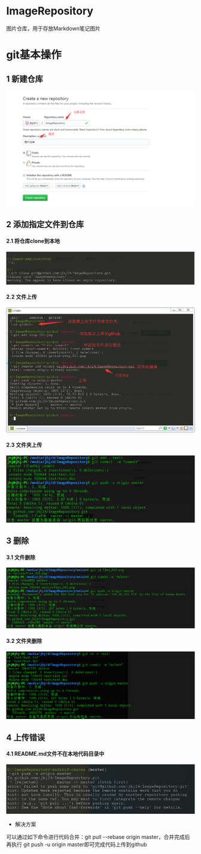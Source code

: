 # ImageRepository
图片仓库，用于存放Markdown笔记图片

# git基本操作

## 1 新建仓库

![新建仓库](https://github.com/jhj24/ImageRepository/raw/master/github/step_001.png)

## 2 添加指定文件到仓库

#### 2.1 将仓库clone到本地
![将仓库clone到本地](https://github.com/jhj24/ImageRepository/blob/master/github/step_003.png)
#### 2.2 文件上传
![上传](https://github.com/jhj24/ImageRepository/blob/master/github/step_004.png)
#### 2.3 文件夹上传
![文件夹](https://github.com/jhj24/ImageRepository/blob/master/github/step_007.png)

## 3 删除

#### 3.1 文件删除
![文件](https://github.com/jhj24/ImageRepository/blob/master/github/step_006.png)

#### 3.2 文件夹删除
![文件夹](https://github.com/jhj24/ImageRepository/blob/master/github/step_008.png)

## 4 上传错误
#### 4.1 README.md文件不在本地代码目录中
![上传](https://github.com/jhj24/ImageRepository/blob/master/github/error_001.png)
 - 解决方案
 
 可以通过如下命令进行代码合并：git pull --rebase origin master，合并完成后再执行 git push -u origin master即可完成代码上传到github
 
